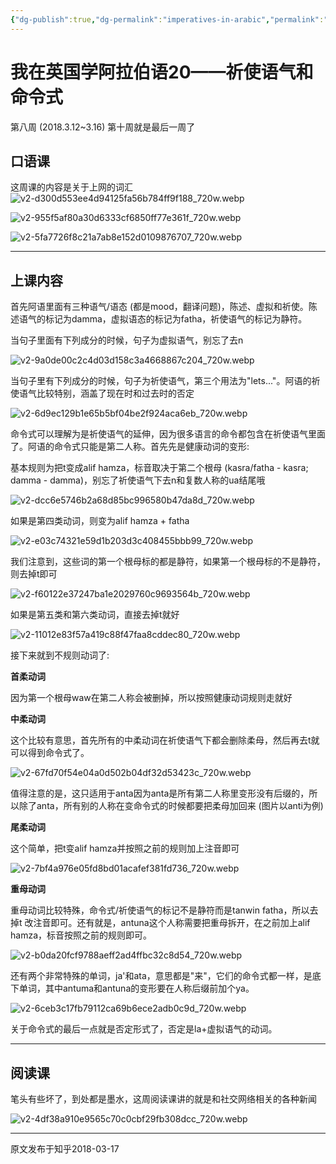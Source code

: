 ```yaml
---
{"dg-publish":true,"dg-permalink":"imperatives-in-arabic","permalink":"/imperatives-in-arabic/","created":"2024-01-28T22:59:56.207+08:00"}
---
```


# 我在英国学阿拉伯语20——祈使语气和命令式

第八周 (2018.3.12~3.16) 第十周就是最后一周了

## 口语课

这周课的内容是关于上网的词汇
![v2-d300d553ee4d94125fa56b784ff9f188_720w.webp](/img/user/B-Attachment/v2-d300d553ee4d94125fa56b784ff9f188_720w.webp)

![v2-955f5af80a30d6333cf6850ff77e361f_720w.webp](/img/user/B-Attachment/v2-955f5af80a30d6333cf6850ff77e361f_720w.webp)


![v2-5fa7726f8c21a7ab8e152d0109876707_720w.webp](/img/user/B-Attachment/v2-5fa7726f8c21a7ab8e152d0109876707_720w.webp)

---

## 上课内容

首先阿语里面有三种语气/语态 (都是mood，翻译问题)，陈述、虚拟和祈使。陈述语气的标记为damma，虚拟语态的标记为fatha，祈使语气的标记为静符。


当句子里面有下列成分的时候，句子为虚拟语气，别忘了去n

![v2-9a0de00c2c4d03d158c3a4668867c204_720w.webp](/img/user/B-Attachment/v2-9a0de00c2c4d03d158c3a4668867c204_720w.webp)

当句子里有下列成分的时候，句子为祈使语气，第三个用法为"lets..."。阿语的祈使语气比较特别，涵盖了现在时和过去时的否定

![v2-6d9ec129b1e65b5bf04be2f924aca6eb_720w.webp](/img/user/B-Attachment/v2-6d9ec129b1e65b5bf04be2f924aca6eb_720w.webp)


命令式可以理解为是祈使语气的延伸，因为很多语言的命令都包含在祈使语气里面了。阿语的命令式只能是第二人称。首先先是健康动词的变形:

基本规则为把t变成alif hamza，标音取决于第二个根母 (kasra/fatha - kasra; damma - damma)，别忘了祈使语气下去n和复数人称的ua结尾哦

![v2-dcc6e5746b2a68d85bc996580b47da8d_720w.webp](/img/user/B-Attachment/v2-dcc6e5746b2a68d85bc996580b47da8d_720w.webp)

如果是第四类动词，则变为alif hamza + fatha

![v2-e03c74321e59d1b203d3c408455bbb99_720w.webp](/img/user/B-Attachment/v2-e03c74321e59d1b203d3c408455bbb99_720w.webp)
  

我们注意到，这些词的第一个根母标的都是静符，如果第一个根母标的不是静符，则去掉t即可

![v2-f60122e37247ba1e2029760c9693564b_720w.webp](/img/user/B-Attachment/v2-f60122e37247ba1e2029760c9693564b_720w.webp)

如果是第五类和第六类动词，直接去掉t就好

![v2-11012e83f57a419c88f47faa8cddec80_720w.webp](/img/user/B-Attachment/v2-11012e83f57a419c88f47faa8cddec80_720w.webp)



接下来就到不规则动词了:

**首柔动词**

因为第一个根母waw在第二人称会被删掉，所以按照健康动词规则走就好

  
**中柔动词**

这个比较有意思，首先所有的中柔动词在祈使语气下都会删除柔母，然后再去t就可以得到命令式了。

![v2-67fd70f54e04a0d502b04df32d53423c_720w.webp](/img/user/B-Attachment/v2-67fd70f54e04a0d502b04df32d53423c_720w.webp)

值得注意的是，这只适用于anta因为anta是所有第二人称里变形没有后缀的，所以除了anta，所有别的人称在变命令式的时候都要把柔母加回来 (图片以anti为例)

  

**尾柔动词**

这个简单，把t变alif hamza并按照之前的规则加上注音即可

![v2-7bf4a976e05fd8bd01acafef381fd736_720w.webp](/img/user/B-Attachment/v2-7bf4a976e05fd8bd01acafef381fd736_720w.webp)
  

**重母动词**

重母动词比较特殊，命令式/祈使语气的标记不是静符而是tanwin fatha，所以去掉t 改注音即可。还有就是，antuna这个人称需要把重母拆开，在之前加上alif hamza，标音按照之前的规则即可。


![v2-b0da20fcf9788aeff2ad4ffbc32c8d54_720w.webp](/img/user/B-Attachment/v2-b0da20fcf9788aeff2ad4ffbc32c8d54_720w.webp)
  

还有两个非常特殊的单词，ja'和ata，意思都是"来"，它们的命令式都一样，是底下单词，其中antuma和antuna的变形要在人称后缀前加个ya。


![v2-6ceb3c17fb79112ca69b6ece2adb0c9d_720w.webp](/img/user/B-Attachment/v2-6ceb3c17fb79112ca69b6ece2adb0c9d_720w.webp)
  

关于命令式的最后一点就是否定形式了，否定是la+虚拟语气的动词。

---

## 阅读课

笔头有些坏了，到处都是墨水，这周阅读课讲的就是和社交网络相关的各种新闻

![v2-4df38a910e9565c70c0cbf29fb308dcc_720w.webp](/img/user/B-Attachment/v2-4df38a910e9565c70c0cbf29fb308dcc_720w.webp)

---
原文发布于知乎2018-03-17